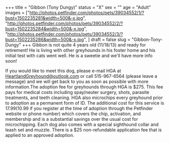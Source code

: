 +++
title = "Gibbon (Tony Dungy)"
status = "X"
sex = ""
age = "Adult"
images = ["http://photos.petfinder.com/photos/pets/39034552/1/?bust=1502235281&width=500&-x.jpg",
"http://photos.petfinder.com/photos/pets/39034552/2/?bust=1502235284&width=500&-x.jpg",
"http://photos.petfinder.com/photos/pets/39034552/3/?bust=1502235286&width=500&-x.jpg",
]
draft = false
slug = "Gibbon-Tony-Dungy"
+++
Gibbon is not quite 4 years old (11/18/13) and ready for retirement! He is living with other greyhounds in his foster home and his initial test with cats went well. He is a sweetie and we'll have more info soon!

If you would like to meet this dog, please e-mail HGA at HeartlandGreyhound@outlook.com or call 515-967-6564 (please leave a message) and we will get back to you as soon as possible with more information.The adoption fee for greyhounds through HGA is $275. This fee pays for medical costs including spay/neuter surgery, shots, parasite treatments, and teeth cleaning. HGA also microchips every greyhound prior to adoption as a permanent form of ID. The additional cost for this service is $17.99 ($10.99 if you register at the time of adoption through the Petfinder website or phone number) which covers the chip, activation, and membership and is a substantial savings over the usual cost for microchipping. Each dog also comes with a special sighthound collar and leash set and muzzle. There is a $25 non-refundable application fee that is applied to an approved adoption.
